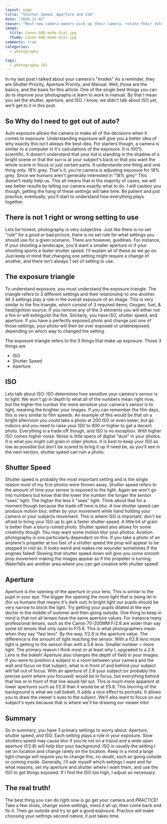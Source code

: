 ```yaml
---
layout: page
title: "Shutter Speed, Aperture and ISO"
date: "2016-11-02"
teaser: "Most new camera owners pick up their camera, rotate their selector to auto mode and go, but they may be left feeling... let down... here's why!"
image:
  title: Canon-60D-mode-dial.jpg
  thumb: Canon-60D-mode-dial.jpg
comments: true
categories:
  - photography

tags:
  - photography-101
---
```

In my last post I talked about your camera's "modes" As a reminder, they are Shutter Priority, Aperture Priority, and Manual. Well, those are the basics, and the basis for this article. One of the single best things you can do to improve your photography is learn to work in manual. By that I mean you set the shutter, aperture, and ISO. I know, we didn't talk about ISO yet, we'll get to it in this post.

## So Why do I need to get out of auto?

Auto exposure allows the camera to make all of the decisions when it comes to exposure. Understanding exposure will give you a better idea of why exactly this isn't always the best idea. For starters though, a camera is similar to a computer in it's calculations of the exposure. It is 100% scientific. It doesn't understand that your kid is standing in the shadow of a bright scene or that the sun is at your subject's back or that you want the whole scene in focus or just certain parts. It understands one thing and one thing only: 18% grey. That's it, you're camera is adjusting exposure for 18% grey. Since we humans aren't generally interested in "18% grey" This doesn't really help us. This all means that in the majority of cases, we will see better results by telling our camera exactly what to do. I will caution you though, getting the hang of these settings will take time. Be patient and just practice, eventually, you'll start to understand how everything plays together.

## There is not 1 right or wrong setting to use

Lets be honest, photography is very subjective. Just like there is no set "rule" for a good or bad picture, there is no set rule for what settings you should use for a given scenario. There are however, guidlines. For instance, If your shooting a landscape, you'd want a smaller aperture or if your shooting sports a faster shutter speed. I'll explain all of these as we go on. Just keep in mind that changing one setting might require a change of another, and there isn't always 1 set of setting to use.

## The exposure triangle

To understand exposure, you must understand the exposure triangle. The triangle refers to 3 different settings and their relationship to one another. All 3 settings play a role in the overall exposure of an image. This is very similar to the fire triangle, which consist of 3 required items; Oxygen, fuel, & heat/ignition source. If you remove any of the 3 elements you will either not a fire or will extinguish the fire. Similarly, you have ISO, shutter speed, and aperture. If you have a perfectly exposed photo and change just one of those settings, your photo will then be over exposed or underexposed, depending on which way to changed the setting.

The exposure triangle refers to the 3 things that make up exposure. Those 3 things are
*	ISO
*	Shutter Speed
*	Aperture

## ISO

Lets talk about ISO: ISO determines how sensitive your camera's sensor is to light. We won't go in depth to what all of the numbers mean right now, but the higher the number the more sensitive your camera's sensor is to light, meaning the brighter your images. If you can remember the film days, this is very similar to film speeds. An example of this would be that on a bright afternoon you could take a photo at 200 ISO or even lower, but go indoors and you need to raise your ISO to 800 or higher to get a decent photo. Everything is a trade off though, and ISO is no exception. With higher ISO comes higher noise. Noise is little specs of digital "dust" in your photos. It is what you might call grain in older photos. It is best to keep your ISO as low as possible but don't be scared to bring it up if need be, as you'll see in the next section, shutter speed can ruin a photo.

## Shutter Speed

Shutter speed is probably the most important setting and is the single reason most of my first photos were thrown away. Shutter speed refers to the amount of time your sensor is exposed to the light. Again we won't go into numbers but know that the lower the number the longer the sensor "sees" light. The higher the less it "sees" light. Think about that for a moment though because the trade off here is blur. A low shutter speed can produce motion blur, either by your movement while hand holding your camera or your subjects movement. This is where ISO is important. don't be afraid to bring your ISO up to get a faster shutter speed. A little bit of grain is better than a blurry ruined photo. Shutter speed also allows for some creativity though. You may want some motion blur your photos. Aviation photography is one particularly dependent on this. If you take a photo of an airplane's propeller at too fast of a shutter speed the prop will appear to be stopped in mid air. It looks weird and makes me wounder sometimes if the engines failed! Slowing that shutter speed down will give you some smooth prop movement making the images appear as if the propeller is turning. Waterfalls are another area where you can get creative with shutter speed!

## Aperture

Aperture is the opening of the aperture in your lens. This is similar to the pupil in your eye. The bigger the opening the more light that is being let in (for us humans that means it's dark out) In bright light our pupils should be very narrow to block the light. Try getting your pupils dilated at the eye doctor in the middle of summer and then going outside. One thing to keep in mind is that not all lenses have the same aperture values. For instance many professional lenses, such as the Canon 70-200MM F/2.8 are wider than say some kit lenses that only open to F/5.6. This is what photographers mean when they say "fast lens". By the way, f/2.8 is the aperture value. The difference is the amount of light reaching the sensor. With a f/2.8 lens more light is getting to the sensor than with a 5.6 lens. Smaller number = more light. The primary reason I think most or at least why I, upgraded to a 2.8 Lens is the bokeh! Aperture also changes the depth of field in your images. If you were to position a subject in a room between your camera and the wall and focus on that subject, what is in front of and behind your subject will fall out of focus. With an aperture of 2.8 your subject (or probably the precise point where you focused) would be in focus, but everything behind that line or in front of that line would fall out. This is much more apparent at lower apertures such as f/2.8 than it would be at f/5.6. This blurring of the background is what we call bokeh. It adds a nice effect to portraits. It allows you to draw the viewer's eyes to the subject. We'll also want to focus on our subject's eyes because that is where we'll be drawing our viewer into!

## Summary

So in summary, you have 3 primary settings to worry about: Aperture, shutter speed, and ISO. Each setting plays a role in your exposure. Slow shutters speed may cause blur if you're not on a tripod and a wide open aperture (f/2.8) will help blur your background. ISO is usually the setting I set on location and change rarely on the location. Keep in a mind a large light change will require you to change this, no doubt, such as going outside or coming inside. Generally, I'll ask myself which settings I want and for what reasons, set my aperture and shutter where I want them, and use the ISO to get things exposed. If I find the ISO too high, I adjust as necessary.

## The real truth!

The best thing you can do right now is go get your camera and *PRACTICE!*	Take a few shots, change some settings, mess it all up, then come back and fix it. Then go outside and try to get a good exposure. Practice will make choosing your settings second nature, it just takes time.
